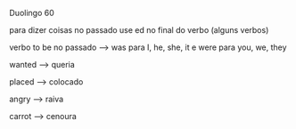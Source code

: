 <p>Duolingo 60</p>
<p>para dizer coisas no passado use ed no final do verbo (alguns verbos)</p>
<p>verbo to be no passado --> was para I, he, she, it e were para you, we, they</p>
<p>wanted --> queria</p>
<p>placed --> colocado</p>
<p>angry --> raiva</p>
<p>carrot --> cenoura</p>

